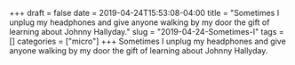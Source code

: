 +++draft = falsedate = 2019-04-24T15:53:08-04:00title = "Sometimes I unplug my headphones and give anyone walking by my door the gift of learning about Johnny Hallyday."slug = "2019-04-24-Sometimes-I"tags = []categories = ["micro"]+++Sometimes I unplug my headphones and give anyone walking by my door the gift of learning about Johnny Hallyday.